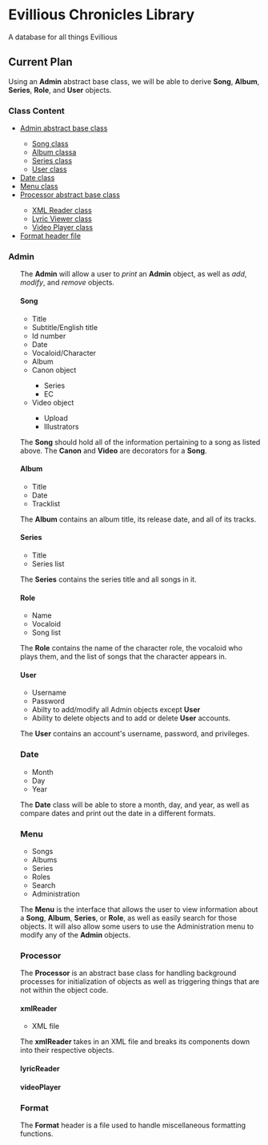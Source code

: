 # Evillious Chronicles Library
<p>A database for all things Evillious</p>

<h2>Current Plan</h2>
<p>Using an <strong>Admin</strong> abstract base class, we will be able to 
derive <strong>Song</strong>, <strong>Album</strong>, <strong>Series</strong>, 
<strong>Role</strong>, and <strong>User</strong> objects.</p>

<h3>Class Content</h3>
<ul>
    <li><a href="#admin">Admin abstract base class</a></li>
    <ul>
        <li><a href="#song">Song class</a></li>
        <li><a href="#album">Album classa</a></li>
        <li><a href="#series">Series class</a></li>
        <li><a href="#user">User class</a></li>
    </ul>
    <li><a href="#date">Date class</a></li>
    <li><a href="#menu">Menu class</a></li>
    <li><a href="#processor">Processor abstract base class</a></li>
    <ul>
        <li><a href="#xml">XML Reader class</a></li>
        <li><a href="#lyric">Lyric Viewer class</a></li>
        <li><a href="#player">Video Player class</a></li>
    </ul>
    <li><a href="#format">Format header file</a></li>
</ul>

<h3 id="admin">Admin</h3>
<ul>
<p>The <strong>Admin</strong> will allow a user to <em>print</em> an <strong>
Admin</strong> object, as well as <em>add</em>, <em>modify</em>, and <em>
remove</em> objects.</p>

<h4 id="song">Song</h4>
<ul>
    <li>Title</li>
    <li>Subtitle/English title</li>
    <li>Id number</li>
    <li>Date</li>
    <li>Vocaloid/Character</li>
    <li>Album</li>
    <li>Canon object</li>
    <ul>
        <li>Series</li>
        <li>EC</li>
    </ul>
    <li>Video object</li>
    <ul>
        <li>Upload</li>
        <li>Illustrators</li>
    </ul>
</ul>

<p>The <strong>Song</strong> should hold all of the information pertaining to a song as listed above. The <strong>Canon</strong> and <strong>Video</strong> are decorators for a <strong>Song</strong>.</p>

<h4 id="album">Album</h4>
<ul>
    <li>Title</li>
    <li>Date</li>
    <li>Tracklist</li>
</ul>

<p>The <strong>Album</strong> contains an album title, its release date, and 
all of its tracks.</p>

<h4 id="series">Series</h4>
<ul>
    <li>Title</li>
    <li>Series list</li>
</ul>

<p>The <strong>Series</strong> contains the series title and all songs in it.
</p>

<h4 id="role">Role</h4>
<ul>
    <li>Name</li>
    <li>Vocaloid</li>
    <li>Song list</li>
</ul>

<p>The <strong>Role</strong> contains the name of the character role, the 
vocaloid who plays them, and the list of songs that the character appears in.
</p>

<h4 id="user">User</h4>
<ul>
    <li>Username</li>
    <li>Password</li>
    <li>Abilty to add/modify all Admin objects except <strong>User</strong></li>
    <li>Ability to delete objects and to add or delete <strong>User</strong>
        accounts.</li>
</ul>

<p>The <strong>User</strong> contains an account's username, password, and 
privileges.</p>

<h3 id="#date">Date</h3>
<ul>
    <li>Month</li>
    <li>Day</li>
    <li>Year</li>
</ul>

<p>The <strong>Date</strong> class will be able to store a month, day, and 
year, as well as compare dates and print out the date in a different formats.
</p>

<h3 id="menu">Menu</h3>
<ul>
    <li>Songs</li>
    <li>Albums</li>
    <li>Series</li>
    <li>Roles</li>
    <li>Search</li>
    <li>Administration</li>
</ul>

<p>The <strong>Menu</strong> is the interface that allows the user to view 
information about a <strong>Song</strong>, <strong>Album</strong>, <strong>
Series</strong>, or <strong>Role</strong>, as well as easily search for those
objects. It will also allow some users to use the Administration menu to modify
any of the <strong>Admin</strong> objects.</p>

<h3 id="processor">Processor</h3>
<p>The <strong>Processor</strong> is an abstract base class for handling 
background processes for initialization of objects as well as triggering things 
that are not within the object code.</p>

<h4 id="xml">xmlReader</h4>
<ul>
    <li>XML file</li>
</ul>

<p>The <strong>xmlReader</strong> takes in an XML file and breaks its components
down into their respective objects.</p>

<h4 id="lyric">lyricReader</h4>

<h4 id="player">videoPlayer</h4>

<h3 id="format">Format</h3>
<p>The <strong>Format</strong> header is a file used to handle miscellaneous 
formatting functions.</p>

